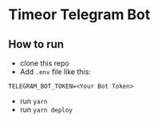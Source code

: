 # Timeor Telegram Bot
## How to run
- clone this repo
- Add `.env` file like this:
```
TELEGRAM_BOT_TOKEN=<Your Bot Token>
```
- run `yarn`
- run `yarn deploy`
